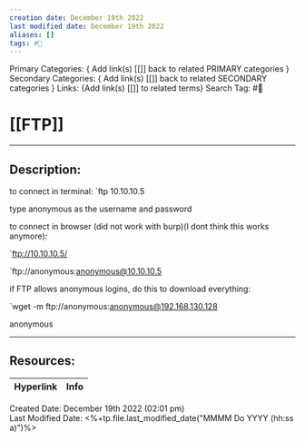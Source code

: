 ```yaml
---
creation date: December 19th 2022
last modified date: December 19th 2022
aliases: []
tags: #📕
---
```


Primary Categories: { Add link(s) [[]] back to related PRIMARY categories }
Secondary Categories:  { Add link(s) [[]] back to related SECONDARY categories }
Links: {Add link(s) [[]] to related terms}
Search Tag: #📕  

# [[FTP]]  
___

## Description:  

to connect in terminal:
`ftp 10.10.10.5

type anonymous as the username and password

to connect in browser (did not work with burp)(I dont think this works anymore):

`ftp://10.10.10.5/

`ftp://anonymous:anonymous@10.10.10.5



if FTP allows anonymous logins, do this to download everything:

`wget -m ftp://anonymous:anonymous@192.168.130.128

anonymous



___

## Resources:

| Hyperlink | Info |
| --------- | ---- |


Created Date: December 19th 2022 (02:01 pm)  
Last Modified Date: <%+tp.file.last_modified_date("MMMM Do YYYY (hh:ss a)")%>
